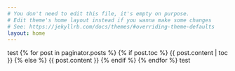 ```yaml
---
# You don't need to edit this file, it's empty on purpose.
# Edit theme's home layout instead if you wanna make some changes
# See: https://jekyllrb.com/docs/themes/#overriding-theme-defaults
layout: home
---
```


test
{% for post in paginator.posts %}
  {% if post.toc %}
    {{ post.content | toc }}
  {% else %}
    {{ post.content }}
  {% endif %}
{% endfor %}
test